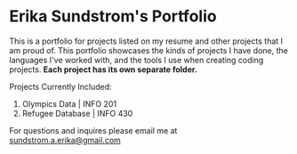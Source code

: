 # Erika Sundstrom's Portfolio

This is a portfolio for projects listed on my resume and other projects that I am proud of. This portfolio showcases the kinds of projects I have done, the languages I've 
worked with, and the tools I use when creating coding projects. **Each project has its own separate folder.**

Projects Currently Included:
1. Olympics Data | INFO 201
2. Refugee Database | INFO 430

For questions and inquires please email me at <sundstrom.a.erika@gmail.com>
